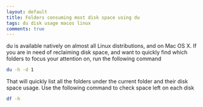 ```yaml
---
layout: default
title: Folders consuming most disk space using du
tags: du disk usage macos linux
comments: true
---
```


du is available natively on almost all Linux distributions, and on Mac OS X. If you are in need of reclaiming disk space, and want to quickly find which folders to focus your attention on, run the following command

```bash
du -h -d 1
```

That will quickly list all the folders under the current folder and their disk space usage. Use the following command to check space left on each disk

```bash
df -h
```
